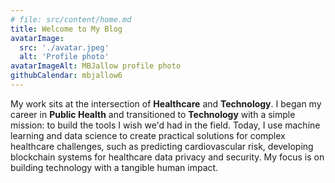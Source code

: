 ```yaml
---
# file: src/content/home.md
title: Welcome to My Blog
avatarImage: 
  src: './avatar.jpeg'
  alt: 'Profile photo'
avatarImageAlt: MBJallow profile photo
githubCalendar: mbjallow6
---
```

My work sits at the intersection of **Healthcare** and **Technology**. I began my career in **Public Health** and transitioned to **Technology** with a simple mission: to build the tools I wish we'd had in the field. Today, I use machine learning and data science to create practical solutions for complex healthcare challenges, such as predicting cardiovascular risk, developing blockchain systems for healthcare data privacy and security. My focus is on building technology with a tangible human impact.